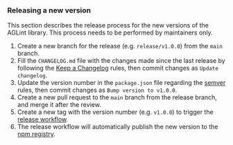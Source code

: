 ### Releasing a new version

This section describes the release process for the new versions of the AGLint library. This process needs to be performed by maintainers only.

1. Create a new branch for the release (e.g. `release/v1.0.0`) from the `main` branch.
2. Fill the `CHANGELOG.md` file with the changes made since the last release by following the [Keep a Changelog](https://keepachangelog.com/en/1.0.0/) rules, then commit changes as `Update changelog`.
3. Update the version number in the `package.json` file regarding the [semver](https://semver.org/) rules, then commit changes as `Bump version to v1.0.0`.
4. Create a new pull request to the `main` branch from the release branch, and merge it after the review.
5. Create a new tag with the version number (e.g. `v1.0.0`) to trigger the [release workflow](https://github.com/AdguardTeam/AGLint/blob/master/.github/workflows/release.yml).
6. The release workflow will automatically publish the new version to the [npm registry](https://www.npmjs.com/package/@adguard/aglint).
